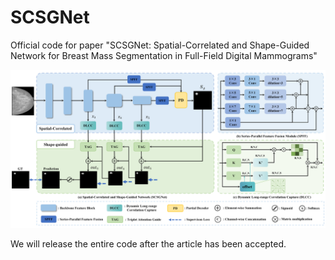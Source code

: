 # SCSGNet
Official code for paper "SCSGNet: Spatial-Correlated and Shape-Guided Network for Breast Mass Segmentation in Full-Field Digital Mammograms"

![图片](https://github.com/QingqiuLi/SCSGNet/blob/82e6b7c36f716fd6463e2662ca4270fc7afd3741/frame.png)

We will release the entire code after the article has been accepted.
